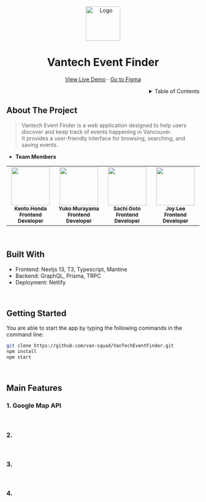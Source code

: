 <!-- PROJECT LOGO -->
<div align="center">
  <img src="https://vantecheventfinder.netlify.app/images/logo.svg" alt="Logo" width="90" >
  <h1>Vantech Event Finder</h1>
  <p>
    <a href="https://vantecheventfinder.netlify.app/">View Live Demo</a> · 
    <a href="https://www.figma.com/file/5JTHosopzXXjY5BFxp8vMf/Map-Project?type=design&node-id=1-3&mode=design">Go to Figma</a>
  </p>
</div>

<!-- TABLE OF CONTENTS -->
<details align="right">
  <summary>Table of Contents</summary>
    <div><a href="#About-The-Project">About The Project</a></div>
    <div><a href="#Built-With">Built With</a></div>
    <div><a href="#Getting-Started">Getting Started</a></div>
    <div><a href="#Main-Features">Main Features</a></div>
    <div><a href="#Commit-Convention">Commit Convention</a></div>
</details>

## About The Project

> Vantech Event Finder is a web application designed to help users discover and keep track of events happening in Vancouver. <br>
> It provides a user-friendly interface for browsing, searching, and saving events.

- **Team Members**

<table>
  <tr>
    <td align="center">
      <a href="https://github.com/keento0809">
        <img src="https://avatars.githubusercontent.com/keento0809" width="100px;" alt="" /><br />
        <sub>
          <b>Kento Honda</b><br />
          <b>Frontend Developer</b>
        </sub>
      </a>
    </td>    
    <td align="center">
      <a href="https://github.com/Lada496">
        <img src="https://avatars.githubusercontent.com/Lada496" width="100px;" alt="" /><br />
        <sub>
          <b>Yuko Murayama</b><br />
          <b>Frontend Developer</b>
        </sub>
      </a>
    </td>
    <td align="center">
      <a href="https://github.com/SachiGoto">
        <img src="https://avatars.githubusercontent.com/SachiGoto" width="100px;" alt="" /><br />
        <sub>
          <b>Sachi Goto</b><br />
          <b>Frontend Developer</b>
        </sub>
      </a>
    </td>
    <td align="center">
      <a href="https://github.com/devjoylee">
        <img src="https://avatars.githubusercontent.com/devjoylee" width="100px;" alt="" /><br />
        <sub>
          <b>Joy Lee</b><br />
          <b>Frontend Developer</b>
        </sub>
      </a>
    </td>
  </tr>
</table>

<br/>

## Built With

- Frontend: Nextjs 13, T3, Typescript, Mantine
- Backend: GraphQL, Prisma, TRPC
- Deployment: Netlify

<br/>

## Getting Started

You are able to start the app by typing the following commands in the command line:

```bash
git clone https://github.com/van-squad/VanTechEventFinder.git
npm install
npm start
```

<br/>

## Main Features

### 1. Google Map API

<br>

### 2. 

<br>

### 3. 

<br>

### 4.

<br>

